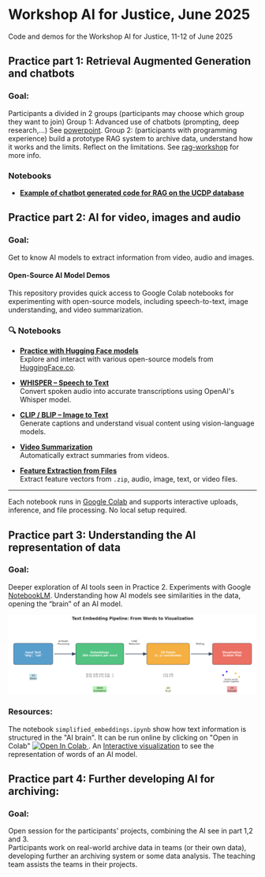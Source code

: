 # Workshop AI for Justice, June 2025
Code and demos for the Workshop AI for Justice, 11-12 of June 2025

## Practice part 1: Retrieval Augmented Generation and chatbots

### Goal: 
Participants a divided in 2 groups (participants may choose which group they want to join)
Group 1: Advanced use of chatbots (prompting, deep research,...) See [powerpoint](https://github.com/AIforJustice/workshop-June-2025/tree/main/powerpoints/advanced_chatbot_use.pdf).
Group 2: (participants with programming experience) build a prototype RAG system to archive data, understand how it works and the limits. Reflect on the limitations. See [rag-workshop](https://github.com/AIforJustice/workshop-June-2025/tree/main/rag-workshop) for more info.

### Notebooks
- **[Example of chatbot generated code for RAG on the UCDP database](https://colab.research.google.com/drive/1TM9jgIRSVErHo0YmLhbnotoRhh9hJFR2?usp=sharing)**

## Practice part 2: AI for video, images and audio

### Goal: 
Get to know AI models to extract information from video, audio and images.

#### Open-Source AI Model Demos

This repository provides quick access to Google Colab notebooks for experimenting with open-source models, including speech-to-text, image understanding, and video summarization.

### 🔍 Notebooks

- **[Practice with Hugging Face models](https://colab.research.google.com/drive/1CGUX8z2O9hGMlceb3vYWVB24BymqOODV?usp=sharing)**  
  Explore and interact with various open-source models from [HuggingFace.co](https://huggingface.co).

- **[WHISPER – Speech to Text](https://colab.research.google.com/drive/1y5tyyVZSrvFKHtwbtsK7EmoMnOyeT504?usp=sharing)**  
  Convert spoken audio into accurate transcriptions using OpenAI's Whisper model.

- **[CLIP / BLIP – Image to Text](https://colab.research.google.com/drive/17jXQIl5dWUmFVJ7nn4VWDXfQi2yVevch?usp=sharing)**  
  Generate captions and understand visual content using vision-language models.

- **[Video Summarization](https://colab.research.google.com/drive/1kMyJmg1yNUvrsij4mgegwlKJlAiWl7vs?usp=sharing)**  
  Automatically extract summaries from videos.

- **[Feature Extraction from Files](https://colab.research.google.com/drive/1cpiw_KVQMLbI9dxqEispR_Vug2mwvt9T?usp=sharing)**  
  Extract feature vectors from `.zip`, audio, image, text, or video files.

---

Each notebook runs in [Google Colab](https://colab.research.google.com/) and supports interactive uploads, inference, and file processing. No local setup required.


## Practice part 3: Understanding the AI representation of data

### Goal: 
Deeper exploration of AI tools seen in Practice 2.  Experiments with Google [NotebookLM](https://notebooklm.google.com/). Understanding how AI models see similarities in the data, opening the “brain” of an AI model.

![Pipeline to visualize the AI brain](AIvisualizationpipeline.png)

### Resources: 
The notebook `simplified_embeddings.ipynb` show how text information is structured in the "AI brain". It can be run online by clicking on "Open in Colab" <a target="_blank" href="https://colab.research.google.com/github/AIforJustice/workshop-June-2025/blob/main/simplified_embeddings.ipynb">
  <img src="https://colab.research.google.com/assets/colab-badge.svg" alt="Open In Colab"/>
</a>. 
An [Interactive visualization](https://projector.tensorflow.org/) to see the representation of words of an AI model.

## Practice part 4: Further developing AI for archiving: 

### Goal: 
Open session for the participants' projects, combining the AI see in part 1,2 and 3.                  
Participants work on real-world archive data in teams (or their own data), developing further an archiving system or some data analysis. The teaching team assists the teams in their projects.
